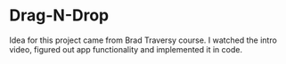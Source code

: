 # Drag-N-Drop

Idea for this project came from Brad Traversy course.
I watched the intro video, figured out app functionality and 
implemented it in code.
